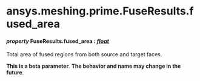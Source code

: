 # ansys.meshing.prime.FuseResults.fused_area



#### *property* FuseResults.fused_area *: [float](https://docs.python.org/3.11/library/functions.html#float)*

Total area of fused regions from both source and target faces.

**This is a beta parameter**. **The behavior and name may change in the future**.

<!-- !! processed by numpydoc !! -->
